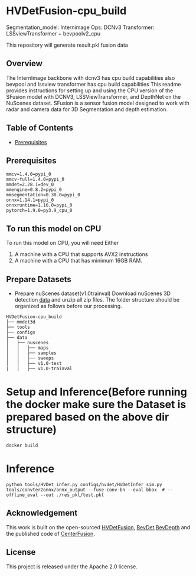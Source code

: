 # HVDetFusion-cpu_build

Segmentation_model: Internimage
Ops: DCNv3
Transformer: LSSviewTransformer + bevpoolv2_cpu

This repository will generate result.pkl fusion data

## Overview
The InternImage backbone with dcnv3 has cpu build capabilities 
also bevpool and lssview transformer has cpu build capabilities 
This readme provides instructions for setting up and using the CPU version of the SFusion model with DCNV3, LSSViewTransformer, and DepthNet on the NuScenes dataset. SFusion is a sensor fusion model designed to work with radar and camera data for 3D Segmentation and depth estimation.

## Table of Contents

- [Prerequisites](#prerequisites)

## Prerequisites

```shell
mmcv=1.4.0=pypi_0
mmcv-full=1.4.0=pypi_0
mmdet=2.28.1=dev_0
mmengine=0.8.2=pypi_0
mmsegmentation=0.30.0=pypi_0  
onnx=1.14.1=pypi_0
onnxruntime=1.16.0=pypi_0
pytorch=1.9.0=py3.9_cpu_0
```

## To run this model on CPU

To run this model on CPU, you will need
Either 

1. A machine with a CPU that supports AVX2 instructions
2. A machine with a CPU that has minimum 16GB RAM.


## Prepare Datasets
- Prepare nuScenes dataset(v1.0trainval)
Download nuScenes 3D detection [data](https://www.nuscenes.org/download) and unzip all zip files.
The folder structure should be organized as follows before our processing.

```
HVDetFusion-cpu_build
├── mmdet3d
├── tools
├── configs
├── data
│   ├── nuscenes
│   │   ├── maps
│   │   ├── samples
│   │   ├── sweeps
│   │   ├── v1.0-test
|   |   ├── v1.0-trainval
```

# Setup and Inference(Before running the docker make sure the Dataset is prepared based on the above dir structure) 
```
docker build 
```

# Inference
```angular2html
python tools/HVDet_infer.py configs/hvdet/HVDetInfer_sim.py tools/convter2onnx/onnx_output --fuse-conv-bn --eval bbox  # --offline_eval --out ./res_pkl/test.pkl
```

## Acknowledgement

This work is built on the open-sourced [HVDetFusion](https://github.com/HVXLab/HVDetFusion/), [BevDet](https://github.com/HuangJunJie2017/BEVDet),[BevDepth](https://github.com/Megvii-BaseDetection/BEVDepth) and the published code of [CenterFusion](https://github.com/mrnabati/CenterFusion).

## License
This project is released under the Apache 2.0 license.

 

